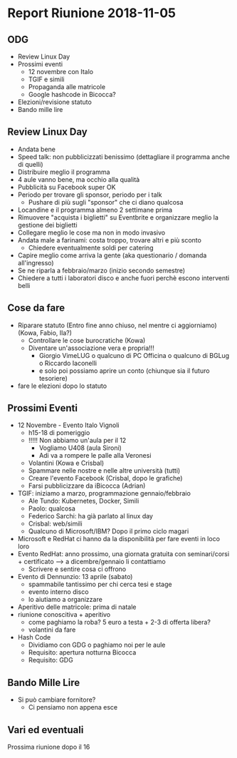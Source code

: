 # Report Riunione 2018-11-05

## ODG

- Review Linux Day
- Prossimi eventi
  - 12 novembre con Italo
  - TGIF e simili
  - Propaganda alle matricole
  - Google hashcode in Bicocca?
- Elezioni/revisione statuto
- Bando mille lire

## Review Linux Day

- Andata bene
- Speed talk: non pubblicizzati benissimo (dettagliare il programma anche di quelli)
- Distribuire meglio il programma
- 4 aule vanno bene, ma occhio alla qualità
- Pubblicità su Facebook super OK
- Periodo per trovare gli sponsor, periodo per i talk
  - Pushare di più sugli "sponsor" che ci diano qualcosa
- Locandine e il programma almeno 2 settimane prima
- Rimuovere "acquista i biglietti" su Eventbrite e organizzare meglio la gestione dei biglietti
- Collegare meglio le cose ma non in modo invasivo
- Andata male a farinami: costa troppo, trovare altri e più sconto
  - Chiedere eventualmente soldi per catering
- Capire meglio come arriva la gente (aka questionario / domanda all'ingresso)
- Se ne riparla a febbraio/marzo (inizio secondo semestre)
- Chiedere a tutti i laboratori disco e anche fuori perchè escono interventi belli

## Cose da fare

- Riparare statuto (Entro fine anno chiuso, nel mentre ci aggiorniamo) (Kowa, Fabio, Ila?)
  - Controllare le cose burocratiche (Kowa)
  - Diventare un'associazione vera e propria!!!
    - Giorgio VimeLUG o qualcuno di PC Officina o qualcuno di BGLug o Riccardo Iaconelli
    - e solo poi possiamo aprire un conto (chiunque sia il futuro tesoriere)
- fare le elezioni dopo lo statuto

## Prossimi Eventi

- 12 Novembre - Evento Italo Vignoli
  - h15-18 di pomeriggio
  - !!!!! Non abbiamo un'aula per il 12
    - Vogliamo U408 (aula Sironi)
    - Adi va a rompere le palle alla Veronesi
  - Volantini (Kowa e Crisbal)
  - Spammare nelle nostre e nelle altre università (tutti)
  - Creare l'evento Facebook (Crisbal, dopo le grafiche)
  - Farsi pubblicizzare da iBicocca (Adrian)
- TGIF: iniziamo a marzo, programmazione gennaio/febbraio
  - Ale Tundo: Kubernetes, Docker, Simili
  - Paolo: qualcosa
  - Federico Sarchi: ha già parlato al linux day
  - Crisbal: web/simili
  - Qualcuno di Microsoft/IBM? Dopo il primo ciclo magari
- Microsoft e RedHat ci hanno da la disponibilità per fare eventi in loco loro
- Evento RedHat: anno prossimo, una giornata gratuita con seminari/corsi + certificato --> a dicembre/gennaio li contattiamo
  - Scrivere e sentire cosa ci offrono
- Evento di Dennunzio: 13 aprile (sabato)
  - spammabile tantissimo per chi cerca tesi e stage
  - evento interno disco
  - lo aiutiamo a organizzare
- Aperitivo delle matricole: prima di natale
- riunione conoscitiva + aperitivo
  - come paghiamo la roba? 5 euro a testa + 2-3 di offerta libera?
  - volantini da fare
- Hash Code
  - Dividiamo con GDG o paghiamo noi per le aule
  - Requisito: apertura notturna Bicocca
  - Requisito: GDG

## Bando Mille Lire

- Si può cambiare fornitore?
  - Ci pensiamo non appena esce

## Vari ed eventuali

Prossima riunione dopo il 16